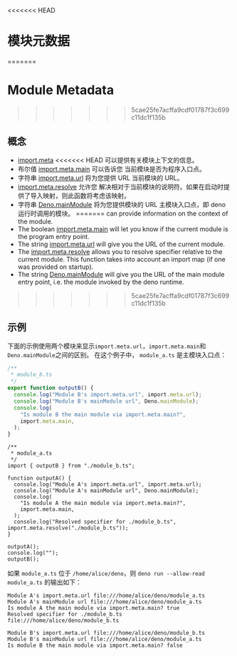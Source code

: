 <<<<<<< HEAD
# 模块元数据
=======
# Module Metadata
>>>>>>> 5cae25fe7acffa9cdf01787f3c699c11dc1f135b

## 概念

- [import.meta](https://developer.mozilla.org/en-US/docs/Web/JavaScript/Reference/Statements/import.meta)
<<<<<<< HEAD
  可以提供有关模块上下文的信息。
- 布尔值 [import.meta.main](/api?s=ImportMeta#prop_main) 可以告诉您
  当前模块是否为程序入口点。
- 字符串 [import.meta.url](/api?s=ImportMeta#prop_url) 将为您提供 URL 当前模块的
  URL。
- [import.meta.resolve](/api?s=ImportMeta#prop_resolve) 允许您
  解决相对于当前模块的说明符。如果在启动时提供了导入映射，则此函数将考虑该映射。
- 字符串 [Deno.mainModule](/api?s=Deno.mainModule) 将为您提供模块的 URL
  主模块入口点，即 deno 运行时调用的模块。
=======
  can provide information on the context of the module.
- The boolean [import.meta.main](/api?s=ImportMeta#prop_main) will let you know
  if the current module is the program entry point.
- The string [import.meta.url](/api?s=ImportMeta#prop_url) will give you the URL
  of the current module.
- The [import.meta.resolve](/api?s=ImportMeta#prop_resolve) allows you to
  resolve specifier relative to the current module. This function takes into
  account an import map (if one was provided on startup).
- The string [Deno.mainModule](/api?s=Deno.mainModule) will give you the URL of
  the main module entry point, i.e. the module invoked by the deno runtime.
>>>>>>> 5cae25fe7acffa9cdf01787f3c699c11dc1f135b

## 示例

下面的示例使用两个模块来显示`import.meta.url`，`import.meta.main`和`Deno.mainModule`之间的区别。
在这个例子中， `module_a.ts` 是主模块入口点：

```ts
/**
 * module_b.ts
 */
export function outputB() {
  console.log("Module B's import.meta.url", import.meta.url);
  console.log("Module B's mainModule url", Deno.mainModule);
  console.log(
    "Is module B the main module via import.meta.main?",
    import.meta.main,
  );
}
```

```ts, ignore
/**
 * module_a.ts
 */
import { outputB } from "./module_b.ts";

function outputA() {
  console.log("Module A's import.meta.url", import.meta.url);
  console.log("Module A's mainModule url", Deno.mainModule);
  console.log(
    "Is module A the main module via import.meta.main?",
    import.meta.main,
  );
  console.log("Resolved specifier for ./module_b.ts", import.meta.resolve("./module_b.ts"));
}

outputA();
console.log("");
outputB();
```

如果 `module_a.ts` 位于 `/home/alice/deno`，则
`deno run --allow-read module_a.ts` 的输出如下：

```
Module A's import.meta.url file:///home/alice/deno/module_a.ts
Module A's mainModule url file:///home/alice/deno/module_a.ts
Is module A the main module via import.meta.main? true
Resolved specifier for ./module_b.ts file:///home/alice/deno/module_b.ts

Module B's import.meta.url file:///home/alice/deno/module_b.ts
Module B's mainModule url file:///home/alice/deno/module_a.ts
Is module B the main module via import.meta.main? false
```
